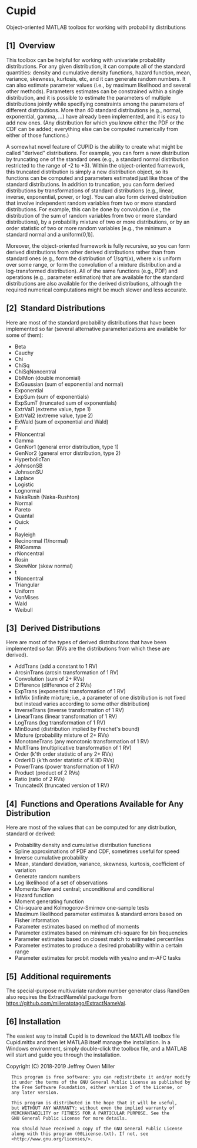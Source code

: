 # Cupid
Object-oriented MATLAB toolbox for working with probability distributions

[1]  Overview
------------------------

This toolbox can be helpful for working with univariate probability distributions.
For any given distribution, it can compute all of the standard quantities: density and
cumulative density functions, hazard function, mean, variance, skewness, kurtosis, etc,
and it can generate random numbers.
It can also estimate parameter values (i.e., by maximum likelihood and
several other methods).
Parameters estimates can be constrained within a single distribution, and it is possible
to estimate the parameters of multiple distributions jointly while specifying constraints
among the parameters of different distributions.
More than 40 standard distributions (e.g., normal, exponential, gamma, ...) have already
been implemented, and it is easy to add new ones.
(Any distribution for which you know either the PDF or the CDF can be added; everything
else can be computed numerically from either of those functions.)

A somewhat novel feature of CUPID is the ability to create what might be called
"derived" distributions.
For example, you can form a new distribution by truncating one of the standard ones
(e.g., a standard normal distribution restricted to the range of -2 to +3).
Within the object-oriented framework, this truncated distribution is simply a new
distribution object, so its functions can be computed and parameters estimated
just like those of the standard distributions.
In addition to truncation, you can form derived distributions by transformations of
standard distributions (e.g., linear, inverse, exponential, power, or log).
You can also form derived distribution that involve independent random variables
from two or more standard distributions.
For example, this can be done by convolution (i.e., the distribution of the sum
of random variables from two or more standard distributions),
by a probability mixture of two or more distributions,
or by an order statistic of two or more random variables
[e.g., the minimum a standard normal and a uniform(0,1)].

Moreover, the object-oriented framework is fully recursive, so you can form derived
distributions from other derived distributions rather than from standard ones (e.g., form
the distribution of 1/sqrt(x), where x is uniform over some range, or form the
convolution of a mixture distribution and a log-transformed distribution).
All of the same functions (e.g., PDF) and operations (e.g., parameter estimation)
that are available for the standard distributions are also available for the
derived distributions, although the required numerical computations might
be much slower and less accurate.

[2]  Standard Distributions
---------------------------

Here are most of the standard probability distributions that have been implemented so far
(several alternative parameterizations are available for some of them):

* Beta
* Cauchy
* Chi
* ChiSq
* ChiSqNoncentral
* DblMon (double monomial)
* ExGaussian (sum of exponential and normal)
* Exponential
* ExpSum (sum of exponentials)
* ExpSumT (truncated sum of exponentials)
* ExtrVal1 (extreme value, type 1)
* ExtrVal2 (extreme value, type 2)
* ExWald (sum of exponential and Wald)
* F
* FNoncentral
* Gamma
* GenNor1 (general error distribution, type 1)
* GenNor2 (general error distribution, type 2)
* HyperbolicTan
* JohnsonSB
* JohnsonSU
* Laplace
* Logistic
* Lognormal
* NakaRush (Naka-Rushton)
* Normal
* Pareto
* Quantal
* Quick
* r
* Rayleigh
* Recinormal (1/normal)
* RNGamma
* rNoncentral
* Rosin
* SkewNor (skew normal)
* t
* tNoncentral
* Triangular
* Uniform
* VonMises
* Wald
* Weibull


[3]  Derived Distributions
---------------------------

Here are most of the types of derived distributions that have been implemented so far:
(RVs are the distributions from which these are derived).

* AddTrans (add a constant to 1 RV)
* ArcsinTrans (arcsin transformation of 1 RV)
* Convolution (sum of 2+ RVs)
* Difference (difference of 2 RVs)
* ExpTrans (exponential transformation of 1 RV)
* InfMix (infinite mixture; i.e., a parameter of one distribution is not fixed but instead varies according to some other distribution)
* InverseTrans (inverse transformation of 1 RV)
* LinearTrans (linear transformation of 1 RV)
* LogTrans (log transformation of 1 RV)
* MinBound (distribution implied by Frechet's bound)
* Mixture (probability mixture of 2+ RVs)
* MonotoneTrans (any monotonic transformation of 1 RV)
* MultTrans (multiplicative transformation of 1 RV)
* Order (k'th order statistic of any 2+ RVs)
* OrderIID (k'th order statistic of K IID RVs)
* PowerTrans (power transformation of 1 RV)
* Product (product of 2 RVs)
* Ratio (ratio of 2 RVs)
* TruncatedX (truncated version of 1 RV)


[4]  Functions and Operations Available for Any Distribution
------------------------------------------------------------

Here are most of the values that can be computed for any distribution, standard or derived:

* Probability density and cumulative distribution functions
* Spline approximations of PDF and CDF, sometimes useful for speed
* Inverse cumulative probability
* Mean, standard deviation, variance, skewness, kurtosis, coefficient of variation
* Generate random numbers
* Log likelihood of a set of observations
* Moments: Raw and central; unconditional and conditional
* Hazard function
* Moment generating function
* Chi-square and Kolmogorov-Smirnov one-sample tests
* Maximum likelihood parameter estimates & standard errors based on Fisher information
* Parameter estimates based on method of moments
* Parameter estimates based on minimum chi-square for bin frequencies
* Parameter estimates based on closest match to estimated percentiles
* Parameter estimates to produce a desired probability within a certain range
* Parameter estimates for probit models with yes/no and m-AFC tasks


[5]  Additional requirements
------------------------------------------------------------

The special-purpose multivariate random number generator class RandGen also requires the
ExtractNameVal package from https://github.com/milleratotago/ExtractNameVal.

[6] Installation
------------------------------------------------------------

The easiest way to install Cupid is to download the MATLAB toolbox file Cupid.mltbx
and then let MATLAB itself manage the installation.
In a Windows environment, simply double-click the toolbox file, and a MATLAB will
start and guide you through the installation.

Copyright (C) 2018-2019 Jeffrey Owen Miller
  
      This program is free software: you can redistribute it and/or modify
      it under the terms of the GNU General Public License as published by
      the Free Software Foundation, either version 3 of the License, or
      any later version.
  
      This program is distributed in the hope that it will be useful,
      but WITHOUT ANY WARRANTY; without even the implied warranty of
      MERCHANTABILITY or FITNESS FOR A PARTICULAR PURPOSE. See the
      GNU General Public License for more details.
  
      You should have received a copy of the GNU General Public License
      along with this program (00License.txt). If not, see 
      <http://www.gnu.org/licenses/>.
 
